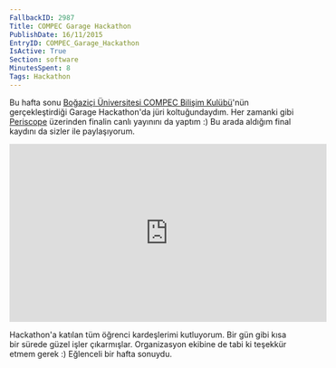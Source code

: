 ```yaml
---
FallbackID: 2987
Title: COMPEC Garage Hackathon
PublishDate: 16/11/2015
EntryID: COMPEC_Garage_Hackathon
IsActive: True
Section: software
MinutesSpent: 8
Tags: Hackathon
---
```

Bu hafta sonu [Boğaziçi Üniversitesi COMPEC Bilişim Kulübü](http://compec.boun.edu.tr/site/)'nün gerçekleştirdiği Garage Hackathon'da jüri koltuğundaydım. Her zamanki gibi [Periscope](https://www.periscope.tv/daronyondem) üzerinden finalin canlı yayınını da yaptım :) Bu arada aldığım final kaydını da sizler ile paylaşıyorum.

<iframe width="560" height="315" src="https://www.youtube.com/embed/uzDBfTG8kO8" frameborder="0" allowfullscreen></iframe>

Hackathon'a katılan tüm öğrenci kardeşlerimi kutluyorum. Bir gün gibi kısa bir sürede güzel işler çıkarmışlar. Organizasyon ekibine de tabi ki teşekkür etmem gerek :) Eğlenceli bir hafta sonuydu.
